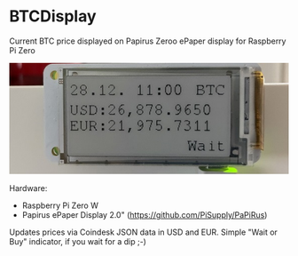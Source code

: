 # BTCDisplay
Current BTC price displayed on Papirus Zeroo ePaper display for Raspberry Pi Zero

![Display](https://github.com/schech1/BTCDisplay/blob/main/BTCDisplay.jpg)

Hardware: 
+ Raspberry Pi Zero W
+ Papirus ePaper Display 2.0" (https://github.com/PiSupply/PaPiRus)

Updates prices via Coindesk JSON data in USD and EUR.
Simple "Wait or Buy" indicator, if you wait for a dip ;-)


